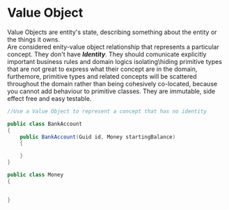 # Value Object

Value Objects are entity's state, describing something about the entity or the things it owns.  
Are considered enity-value object relationship that represents a particular concept.
They don't have ***Identity***.
They should comunicate explicitly important business rules and domain logics isolating\hiding primitive types that are not great to express what their concept are in the domain, furthemore, primitive types and related concepts will be scattered throughout the domain rather than being cohesively co-located, because you cannot add behaviour to primitive classes. 
They are immutable, side effect free and easy testable.

```c#
//Use a Value Object to represent a concept that has no identity

public class BankAccount 
{
    public BankAccount(Guid id, Money startingBalance)
    {

    }
}

public class Money
{


}

```